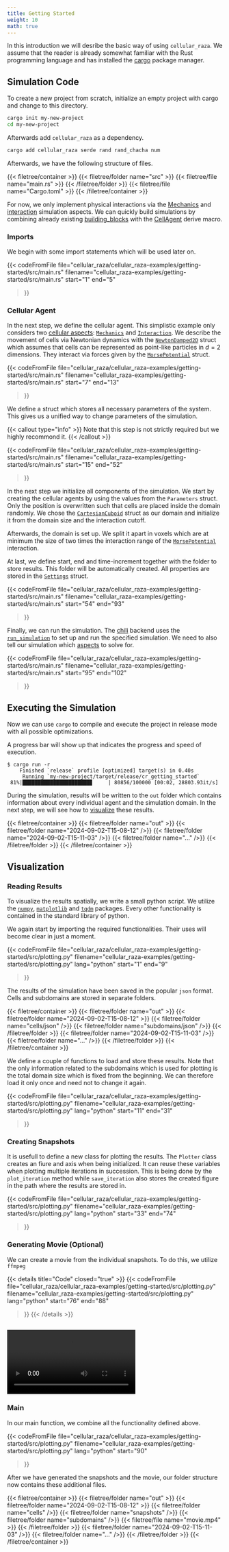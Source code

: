 ```yaml
---
title: Getting Started
weight: 10
math: true
---
```


In this introduction we will desribe the basic way of using `cellular_raza`.
We assume that the reader is already somewhat familiar with the Rust programming language and has
installed the [cargo](https://doc.rust-lang.org/cargo/) package manager.

## Simulation Code

To create a new project from scratch, initialize an empty project with cargo and change to this directory.
```bash
cargo init my-new-project
cd my-new-project
```

Afterwards add `cellular_raza` as a dependency.
```bash
cargo add cellular_raza serde rand rand_chacha num
```

Afterwards, we have the following structure of files.

{{< filetree/container >}}
    {{< filetree/folder name="src" >}}
        {{< filetree/file name="main.rs" >}}
    {{< /filetree/folder >}}
    {{< filetree/file name="Cargo.toml" >}}
{{< /filetree/container >}}

For now, we only implement physical interactions via the
[Mechanics](/internals/concepts/cell/mechanics) and
[interaction](/internals/concepts/cell/interaction) simulation aspects.
We can quickly build simulations by combining already existing [building_blocks](building-blocks)
with the [CellAgent](/docs/cellular_raza-concepts/derive.CellAgent.html) derive macro.

### Imports

We begin with some import statements which will be used later on.

{{< codeFromFile
    file="cellular_raza/cellular_raza-examples/getting-started/src/main.rs"
    filename="cellular_raza-examples/getting-started/src/main.rs"
    start="1"
    end="5"
>}}

### Cellular Agent

In the next step, we define the cellular agent.
This simplistic example only considers two [cellular aspects](/internals/concepts):
[`Mechanics`](/internals/concepts) and [`Interaction`](/internals/concepts).
We describe the movement of cells via Newtonian dynamics with the
[`NewtonDamped2D`](/docs/cellular_raza_building_blocks/struct.NewtonDamped2D.html) struct which
assumes that cells can be represented as point-like particles in $d=2$ dimensions.
They interact via forces given by the
[`MorsePotential`](/docs/cellular_raza_building_blocks/struct.MorsePotential.html) struct.

{{< codeFromFile
    file="cellular_raza/cellular_raza-examples/getting-started/src/main.rs"
    filename="cellular_raza-examples/getting-started/src/main.rs"
    start="7"
    end="13"
>}}

We define a struct which stores all necessary parameters of the system.
This gives us a unified way to change parameters of the simulation.

{{< callout type="info" >}}
Note that this step is not strictly required but we highly recommond it.
{{< /callout >}}

{{< codeFromFile
    file="cellular_raza/cellular_raza-examples/getting-started/src/main.rs"
    filename="cellular_raza-examples/getting-started/src/main.rs"
    start="15"
    end="52"
>}}

In the next step we initialize all components of the simulation.
We start by creating the cellular agents by using the values from the `Parameters` struct.
Only the position is overwritten such that cells are placed inside the domain randomly.
We chose the [`CartesianCuboid`](/docs/cellular_raza_building_blocks/struct.CartesianCuboid) struct
as our domain and initialize it from the domain size and the interaction cutoff.

Afterwards, the domain is set up.
We split it apart in voxels which are at minimum the size of two times the interaction range of the
[`MorsePotential`](/docs/cellular_raza_building_blocks/struct.MorsePotential) interaction.

At last, we define start, end and time-increment together with the folder to store results.
This folder will be automatically created.
All properties are stored in the
[`Settings`](/docs/cellular_raza_core/backend/chili/struct.Settings) struct.

{{< codeFromFile
    file="cellular_raza/cellular_raza-examples/getting-started/src/main.rs"
    filename="cellular_raza-examples/getting-started/src/main.rs"
    start="54"
    end="93"
>}}

Finally, we can run the simulation.
The [chili](/internals/backends/chili) backend uses the
[`run_simulation`](/docs/cellular_raza_core/backend/chili/macro.run_simulation) to set up and run
the specified simulation.
We need to also tell our simulation which [aspects](/internals/concepts) to solve for.

{{< codeFromFile
    file="cellular_raza/cellular_raza-examples/getting-started/src/main.rs"
    filename="cellular_raza-examples/getting-started/src/main.rs"
    start="95"
    end="102"
>}}

## Executing the Simulation

Now we can use `cargo` to compile and execute the project in release mode with all possible
optimizations.

A progress bar will show up that indicates the progress and speed of execution.

```
$ cargo run -r
    Finished `release` profile [optimized] target(s) in 0.40s
     Running `my-new-project/target/release/cr_getting_started`
 81%|██████████████████████▊     | 80856/100000 [00:02, 28803.93it/s]

```

During the simulation, results will be written to the `out` folder which contains information about
every individual agent and the simulation domain.
In the next step, we will see how to [visualize](#plotting-results) these results.

{{< filetree/container >}}
    {{< filetree/folder name="out" >}}
        {{< filetree/folder name="2024-09-02-T15-08-12" />}}
        {{< filetree/folder name="2024-09-02-T15-11-03" />}}
        {{< filetree/folder name="..." />}}
    {{< /filetree/folder >}}
{{< /filetree/container >}}

## Visualization
### Reading Results

To visualize the results spatially, we write a small python script.
We utilize the [`numpy`](https://numpy.org/), [`matplotlib`](https://matplotlib.org/) and
[`tqdm`](https://github.com/tqdm/tqdm) packages.
Every other functionality is contained in the standard library of python.

We again start by importing the required functionalities.
Their uses will become clear in just a moment.

{{< codeFromFile
    file="cellular_raza/cellular_raza-examples/getting-started/src/plotting.py"
    filename="cellular_raza-examples/getting-started/src/plotting.py"
    lang="python"
    start="1"
    end="9"
>}}

The results of the simulation have been saved in the popular `json` format.
Cells and subdomains are stored in separate folders.

{{< filetree/container >}}
    {{< filetree/folder name="out" >}}
        {{< filetree/folder name="2024-09-02-T15-08-12" >}}
            {{< filetree/folder name="cells/json" />}}
            {{< filetree/folder name="subdomains/json" />}}
        {{< /filetree/folder >}}
        {{< filetree/folder name="2024-09-02-T15-11-03" />}}
        {{< filetree/folder name="..." />}}
    {{< /filetree/folder >}}
{{< /filetree/container >}}

We define a couple of functions to load and store these results.
Note that the only information related to the subdomains which is used for plotting is the total
domain size which is fixed from the beginning.
We can therefore load it only once and need not to change it again.

{{< codeFromFile
    file="cellular_raza/cellular_raza-examples/getting-started/src/plotting.py"
    filename="cellular_raza-examples/getting-started/src/plotting.py"
    lang="python"
    start="11"
    end="31"
>}}

### Creating Snapshots

It is usefull to define a new class for plotting the results.
The `Plotter` class creates an fiure and axis when being initialized.
It can reuse these variables when plotting multiple iterations in succession.
This is being done by the `plot_iteration` method while `save_iteration` also stores the created
figure in the path  where the results are stored in.

{{< codeFromFile
    file="cellular_raza/cellular_raza-examples/getting-started/src/plotting.py"
    filename="cellular_raza-examples/getting-started/src/plotting.py"
    lang="python"
    start="33"
    end="74"
>}}


### Generating Movie (Optional)

We can create a movie from the individual snapshots.
To do this, we utilize `ffmpeg`

{{< details title="Code" closed="true" >}}
{{< codeFromFile
    file="cellular_raza/cellular_raza-examples/getting-started/src/plotting.py"
    filename="cellular_raza-examples/getting-started/src/plotting.py"
    lang="python"
    start="76"
    end="88"
>}}
{{< /details >}}

<div style="width: 100%; padding-top: 1em;">
    <video controls style="margin-left: auto; margin-right: auto;">
        <source src="/guides/getting-started/movie.mp4" type="video/mp4">
    </video>
</div>

### Main

In our main function, we combine all the functionality defined above.


{{< codeFromFile
    file="cellular_raza/cellular_raza-examples/getting-started/src/plotting.py"
    filename="cellular_raza-examples/getting-started/src/plotting.py"
    lang="python"
    start="90"
>}}

After we have generated the snapshots and the movie, our folder structure now contains these
additional files.

{{< filetree/container >}}
    {{< filetree/folder name="out" >}}
        {{< filetree/folder name="2024-09-02-T15-08-12" >}}
            {{< filetree/folder name="cells" />}}
            {{< filetree/folder name="snapshots" />}}
            {{< filetree/folder name="subdomains" />}}
            {{< filetree/file name="movie.mp4" >}}
            {{< /filetree/folder >}}
        {{< filetree/folder name="2024-09-02-T15-11-03" />}}
        {{< filetree/folder name="..." />}}
    {{< /filetree/folder >}}
{{< /filetree/container >}}

